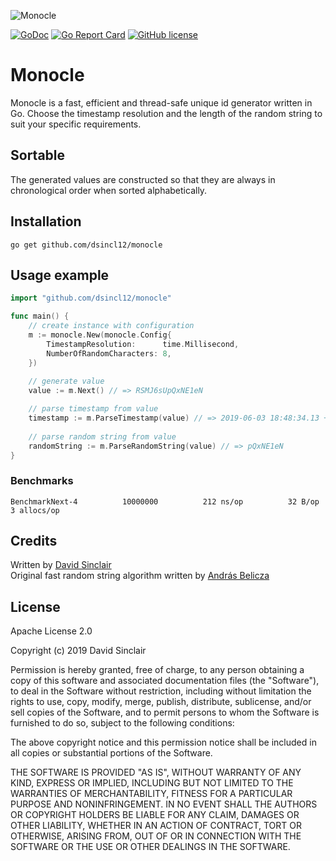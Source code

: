 ![Monocle](http://dsincl12.b-cdn.net/github/monocle-small.png)

[![GoDoc](https://godoc.org/github.com/dsincl12/monocle?status.svg)](https://godoc.org/github.com/dsincl12/monocle)
[![Go Report Card](https://goreportcard.com/badge/github.com/dsincl12/monocle)](https://goreportcard.com/report/github.com/dsincl12/monocle)
[![GitHub license](https://img.shields.io/github/license/dsincl12/monocle.svg)](https://github.com/dsincl12/monocle/blob/master/LICENSE)

# Monocle
Monocle is a fast, efficient and thread-safe unique id generator written in Go. Choose the timestamp resolution and the length of the random string to suit your specific requirements.

## Sortable
The generated values are constructed so that they are always in chronological order when sorted alphabetically.

## Installation

```
go get github.com/dsincl12/monocle
```

## Usage example

```go
import "github.com/dsincl12/monocle"

func main() {
    // create instance with configuration
    m := monocle.New(monocle.Config{
        TimestampResolution:      time.Millisecond,
        NumberOfRandomCharacters: 8,
    })
    
    // generate value
    value := m.Next() // => RSMJ6sUpQxNE1eN

    // parse timestamp from value
    timestamp := m.ParseTimestamp(value) // => 2019-06-03 18:48:34.13 +0000 UTC
    
    // parse random string from value
    randomString := m.ParseRandomString(value) // => pQxNE1eN
}
```

### Benchmarks
```
BenchmarkNext-4          10000000          212 ns/op          32 B/op          3 allocs/op
```

## Credits
Written by [David Sinclair](https://github.com/dsincl12)  
Original fast random string algorithm written by [András Belicza](https://github.com/icza)  

## License

Apache License 2.0

Copyright (c) 2019 David Sinclair

Permission is hereby granted, free of charge, to any person obtaining a copy of
this software and associated documentation files (the "Software"), to deal in
the Software without restriction, including without limitation the rights to
use, copy, modify, merge, publish, distribute, sublicense, and/or sell copies of
the Software, and to permit persons to whom the Software is furnished to do so,
subject to the following conditions:

The above copyright notice and this permission notice shall be included in all
copies or substantial portions of the Software.

THE SOFTWARE IS PROVIDED "AS IS", WITHOUT WARRANTY OF ANY KIND, EXPRESS OR
IMPLIED, INCLUDING BUT NOT LIMITED TO THE WARRANTIES OF MERCHANTABILITY, FITNESS
FOR A PARTICULAR PURPOSE AND NONINFRINGEMENT. IN NO EVENT SHALL THE AUTHORS OR
COPYRIGHT HOLDERS BE LIABLE FOR ANY CLAIM, DAMAGES OR OTHER LIABILITY, WHETHER
IN AN ACTION OF CONTRACT, TORT OR OTHERWISE, ARISING FROM, OUT OF OR IN
CONNECTION WITH THE SOFTWARE OR THE USE OR OTHER DEALINGS IN THE SOFTWARE.